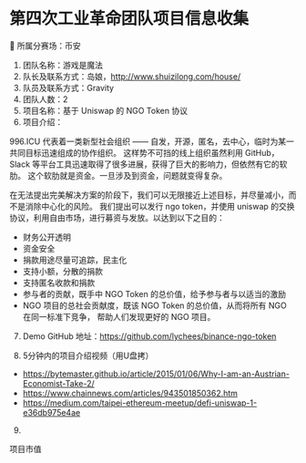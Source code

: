 # 第四次工业革命团队项目信息收集

🚀 所属分赛场：币安
1. 团队名称：游戏是魔法
2. 队长及联系方式：岛娘，http://www.shuizilong.com/house/
3. 队员及联系方式：Gravity
4. 团队人数：2
5. 项目名称：基于 Uniswap 的 NGO Token 协议
6. 项目介绍：


996.ICU 代表着一类新型社会组织 —— 自发，开源，匿名，去中心，临时为某一共同目标迅速组成的协作组织。
这样势不可挡的线上组织虽然利用 GitHub，Slack 等平台工具迅速取得了很多进展，获得了巨大的影响力，但依然有它的软肋。
这个软肋就是资金。一旦涉及到资金，问题就变得复杂。

在无法提出完美解决方案的阶段下，我们可以无限接近上述目标，并尽量减小，而不是消除中心化的风险。
我们提出可以发行 ngo token，并使用 uniswap 的交换协议，利用自由市场，进行募资与发放。以达到以下之目的：

- 财务公开透明
- 资金安全
- 捐款用途尽量可追踪，民主化
- 支持小额，分散的捐款
- 支持匿名收款和捐款
- 参与者的贡献，既手中 NGO Token 的总价值，给予参与者与以适当的激励
- NGO 项目的总社会贡献度，既该 NGO Token 的总价值，从而将所有 NGO 在同一标准下竞争，
帮助人们发现更好的 NGO 项目。


7. Demo GitHub 地址：https://github.com/lychees/binance-ngo-token

8. 5分钟内的项目介绍视频（用U盘拷）


- https://bytemaster.github.io/article/2015/01/06/Why-I-am-an-Austrian-Economist-Take-2/
- https://www.chainnews.com/articles/943501850362.htm
- https://medium.com/taipei-ethereum-meetup/defi-uniswap-1-e36db975e4ae


9. 


项目市值